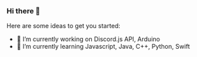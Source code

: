 ### Hi there 👋

<!--
**H4CK3RG0D/h4ck3rg0d** is a ✨ _special_ ✨ repository because its `README.md` (this file) appears on your GitHub profile.
-->
Here are some ideas to get you started:

- 🔭 I’m currently working on Discord.js API, Arduino
- 🌱 I’m currently learning Javascript, Java, C++, Python, Swift

